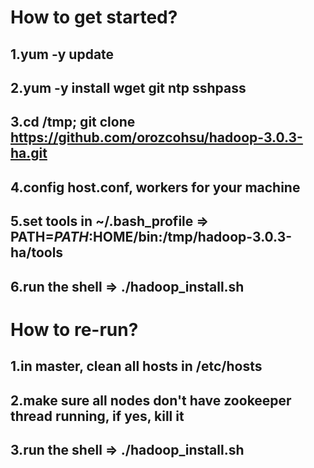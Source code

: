 # How to get started?

## 1.yum -y update
## 2.yum -y install wget git ntp sshpass
## 3.cd /tmp; git clone https://github.com/orozcohsu/hadoop-3.0.3-ha.git
## 4.config host.conf, workers for your machine
## 5.set tools in ~/.bash_profile => PATH=$PATH:$HOME/bin:/tmp/hadoop-3.0.3-ha/tools
## 6.run the shell => ./hadoop_install.sh 

# How to re-run?

## 1.in master, clean all hosts in /etc/hosts
## 2.make sure all nodes don't have zookeeper thread running, if yes, kill it
## 3.run the shell => ./hadoop_install.sh
